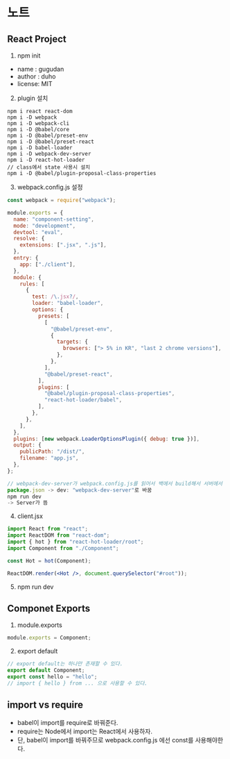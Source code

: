 # 노트

## React Project

1. npm init

- name : gugudan
- author : duho
- license: MIT

2. plugin 설치

```script
npm i react react-dom
npm i -D webpack
npm i -D webpack-cli
npm i -D @babel/core
npm i -D @babel/preset-env
npm i -D @babel/preset-react
npm i -D babel-loader
npm i -D webpack-dev-server
npm i -D react-hot-loader
// class에서 state 사용시 설치
npm i -D @babel/plugin-proposal-class-properties
```

3. webpack.config.js 설정

```javascript
const webpack = require("webpack");

module.exports = {
  name: "component-setting",
  mode: "development",
  devtool: "eval",
  resolve: {
    extensions: [".jsx", ".js"],
  },
  entry: {
    app: ["./client"],
  },
  module: {
    rules: [
      {
        test: /\.jsx?/,
        loader: "babel-loader",
        options: {
          presets: [
            [
              "@babel/preset-env",
              {
                targets: {
                  browsers: ["> 5% in KR", "last 2 chrome versions"],
                },
              },
            ],
            "@babel/preset-react",
          ],
          plugins: [
            "@babel/plugin-proposal-class-properties",
            "react-hot-loader/babel",
          ],
        },
      },
    ],
  },
  plugins: [new webpack.LoaderOptionsPlugin({ debug: true })],
  output: {
    publicPath: "/dist/",
    filename: "app.js",
  },
};
```

```javascript
// webpack-dev-server가 webpack.config.js를 읽어서 백에서 build해서 서버에서 유지한다.
package.json -> dev: "webpack-dev-server"로 바꿈
npm run dev
-> Server가 뜸
```

4. client.jsx

```jsx
import React from "react";
import ReactDOM from "react-dom";
import { hot } from "react-hot-loader/root";
import Component from "./Component";

const Hot = hot(Component);

ReactDOM.render(<Hot />, document.querySelector("#root"));
```

5. npm run dev

## Componet Exports

1. module.exports

```jsx
module.exports = Component;
```

2. export default

```jsx
// export default는 하나만 존재할 수 있다.
export default Component;
export const hello = "hello";
// import { hello } from ... 으로 사용할 수 있다.
```

## import vs require

- babel이 import를 require로 바꿔준다.
- require는 Node에서 import는 React에서 사용하자.
- 단, babel이 import를 바꿔주므로 webpack.config.js 에선 const를 사용해야한다.
